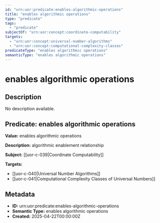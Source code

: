 ```yaml
---
id: "urn:uor:predicate:enables-algorithmic-operations"
title: "enables algorithmic operations"
type: "predicate"
tags:
  - "predicate"
subjectOf: "urn:uor:concept:coordinate-computability"
targets:
  - "urn:uor:concept:universal-number-algorithms"
  - "urn:uor:concept:computational-complexity-classes"
predicateType: "enables algorithmic operations"
semanticType: "enables algorithmic operations"
---
```


# enables algorithmic operations

## Description

No description available.

## Predicate: enables algorithmic operations

**Value:** enables algorithmic operations

**Description:** algorithmic enablement relationship

**Subject:** [[uor-c-039|Coordinate Computability]]

**Targets:**

- [[uor-c-040|Universal Number Algorithms]]
- [[uor-c-041|Computational Complexity Classes of Universal Numbers]]

## Metadata

- **ID:** urn:uor:predicate:enables-algorithmic-operations
- **Semantic Type:** enables algorithmic operations
- **Created:** 2025-04-22T00:00:00Z
